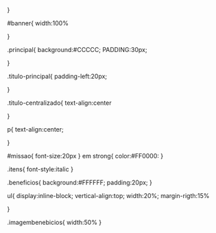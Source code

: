 </body>


}


#banner{
width:100%

}

.principal{
background:#CCCCC;
PADDING:30px;

}

.titulo-principal{
padding-left:20px;

}

.titulo-centralizado{
text-align:center

}

p{
text-align:center;

}

#missao{
font-size:20px
}
em strong{
color:#FF0000:
}

.itens{
font-style:italic
}

.beneficios{
background:#FFFFFF;
padding:20px;
}

ul{
display:inline-block;
vertical-align:top;
width:20%;
margin-rigth:15%

}


.imagembenebicios{
width:50%
}
